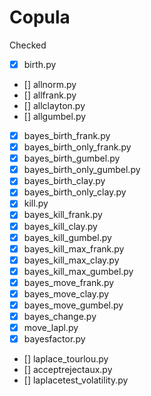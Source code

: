 # Copula

Checked
- [x] birth.py
- [] allnorm.py
- [] allfrank.py
- [] allclayton.py
- [] allgumbel.py
- [x] bayes_birth_frank.py
- [x] bayes_birth_only_frank.py
- [x] bayes_birth_gumbel.py
- [x] bayes_birth_only_gumbel.py
- [x] bayes_birth_clay.py
- [x] bayes_birth_only_clay.py
- [x] kill.py
- [x] bayes_kill_frank.py
- [x] bayes_kill_clay.py
- [x] bayes_kill_gumbel.py
- [x] bayes_kill_max_frank.py
- [x] bayes_kill_max_clay.py
- [x] bayes_kill_max_gumbel.py
- [x] bayes_move_frank.py
- [x] bayes_move_clay.py
- [x] bayes_move_gumbel.py
- [x] bayes_change.py
- [x] move_lapl.py
- [x] bayesfactor.py
- [] laplace_tourlou.py
- [] acceptrejectaux.py
- [] laplacetest_volatility.py 

